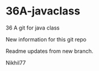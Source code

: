 # 36A-javaclass
36 A git for java class

New information for this git repo

Readme updates from new branch.

Nikhil77
